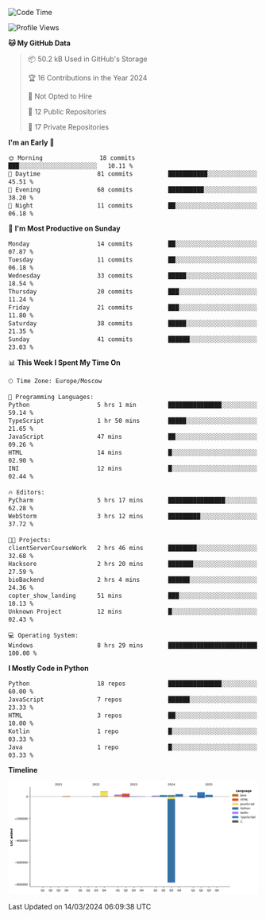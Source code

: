 <!--START_SECTION:waka-->
![Code Time](http://img.shields.io/badge/Code%20Time-218%20hrs%2021%20mins-blue)

![Profile Views](http://img.shields.io/badge/Profile%20Views-30-blue)

**🐱 My GitHub Data** 

> 📦 50.2 kB Used in GitHub's Storage 
 > 
> 🏆 16 Contributions in the Year 2024
 > 
> 🚫 Not Opted to Hire
 > 
> 📜 12 Public Repositories 
 > 
> 🔑 17 Private Repositories 
 > 
**I'm an Early 🐤** 

```text
🌞 Morning                18 commits          ███░░░░░░░░░░░░░░░░░░░░░░   10.11 % 
🌆 Daytime                81 commits          ███████████░░░░░░░░░░░░░░   45.51 % 
🌃 Evening                68 commits          ██████████░░░░░░░░░░░░░░░   38.20 % 
🌙 Night                  11 commits          ██░░░░░░░░░░░░░░░░░░░░░░░   06.18 % 
```
📅 **I'm Most Productive on Sunday** 

```text
Monday                   14 commits          ██░░░░░░░░░░░░░░░░░░░░░░░   07.87 % 
Tuesday                  11 commits          ██░░░░░░░░░░░░░░░░░░░░░░░   06.18 % 
Wednesday                33 commits          █████░░░░░░░░░░░░░░░░░░░░   18.54 % 
Thursday                 20 commits          ███░░░░░░░░░░░░░░░░░░░░░░   11.24 % 
Friday                   21 commits          ███░░░░░░░░░░░░░░░░░░░░░░   11.80 % 
Saturday                 38 commits          █████░░░░░░░░░░░░░░░░░░░░   21.35 % 
Sunday                   41 commits          ██████░░░░░░░░░░░░░░░░░░░   23.03 % 
```


📊 **This Week I Spent My Time On** 

```text
🕑︎ Time Zone: Europe/Moscow

💬 Programming Languages: 
Python                   5 hrs 1 min         ███████████████░░░░░░░░░░   59.14 % 
TypeScript               1 hr 50 mins        █████░░░░░░░░░░░░░░░░░░░░   21.65 % 
JavaScript               47 mins             ██░░░░░░░░░░░░░░░░░░░░░░░   09.26 % 
HTML                     14 mins             █░░░░░░░░░░░░░░░░░░░░░░░░   02.90 % 
INI                      12 mins             █░░░░░░░░░░░░░░░░░░░░░░░░   02.44 % 

🔥 Editors: 
PyCharm                  5 hrs 17 mins       ████████████████░░░░░░░░░   62.28 % 
WebStorm                 3 hrs 12 mins       █████████░░░░░░░░░░░░░░░░   37.72 % 

🐱‍💻 Projects: 
clientServerCourseWork   2 hrs 46 mins       ████████░░░░░░░░░░░░░░░░░   32.68 % 
Hacksore                 2 hrs 20 mins       ███████░░░░░░░░░░░░░░░░░░   27.59 % 
bioBackend               2 hrs 4 mins        ██████░░░░░░░░░░░░░░░░░░░   24.36 % 
copter_show_landing      51 mins             ███░░░░░░░░░░░░░░░░░░░░░░   10.13 % 
Unknown Project          12 mins             █░░░░░░░░░░░░░░░░░░░░░░░░   02.43 % 

💻 Operating System: 
Windows                  8 hrs 29 mins       █████████████████████████   100.00 % 
```

**I Mostly Code in Python** 

```text
Python                   18 repos            ███████████████░░░░░░░░░░   60.00 % 
JavaScript               7 repos             ██████░░░░░░░░░░░░░░░░░░░   23.33 % 
HTML                     3 repos             ██░░░░░░░░░░░░░░░░░░░░░░░   10.00 % 
Kotlin                   1 repo              █░░░░░░░░░░░░░░░░░░░░░░░░   03.33 % 
Java                     1 repo              █░░░░░░░░░░░░░░░░░░░░░░░░   03.33 % 
```



**Timeline**

![Lines of Code chart](https://raw.githubusercontent.com/adlemx/adlemx/main/assets/bar_graph.png)


 Last Updated on 14/03/2024 06:09:38 UTC
<!--END_SECTION:waka-->
